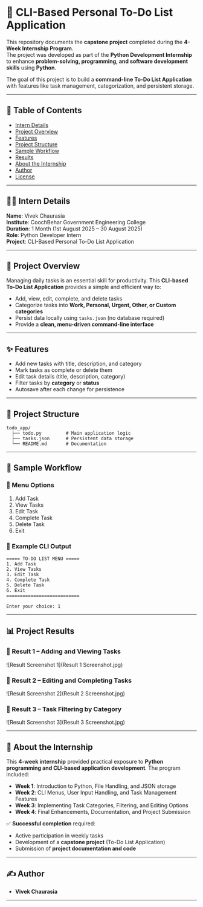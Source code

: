 # 📝 CLI-Based Personal To-Do List Application  

This repository documents the **capstone project** completed during the **4-Week Internship Program**.  
The project was developed as part of the **Python Development Internship** to enhance **problem-solving, programming, and software development skills** using **Python**.  

The goal of this project is to build a **command-line To-Do List Application** with features like task management, categorization, and persistent storage.  

---

## 📑 Table of Contents  

- [Intern Details](#intern-details)  
- [Project Overview](#project-overview)  
- [Features](#features)  
- [Project Structure](#project-structure)  
- [Sample Workflow](#sample-workflow)  
- [Results](#results)  
- [About the Internship](#about-the-internship)  
- [Author](#author)  
- [License](#license)  

---

## 👨‍💻 Intern Details  

**Name**: Vivek Chaurasia  
**Institute**: CoochBehar Government Engineering College  
**Duration**: 1 Month (1st August 2025 – 30 August 2025)  
**Role**: Python Developer Intern  
**Project**: CLI-Based Personal To-Do List Application  

---

## 🚀 Project Overview  

Managing daily tasks is an essential skill for productivity. This **CLI-based To-Do List Application** provides a simple and efficient way to:  

- Add, view, edit, complete, and delete tasks  
- Categorize tasks into **Work, Personal, Urgent, Other, or Custom categories**  
- Persist data locally using `tasks.json` (no database required)  
- Provide a **clean, menu-driven command-line interface**  

---

## ✨ Features  

- Add new tasks with title, description, and category  
- Mark tasks as complete or delete them  
- Edit task details (title, description, category)  
- Filter tasks by **category** or **status**  
- Autosave after each change for persistence  

---

## 📂 Project Structure  

```
todo_app/
  ├── todo.py         # Main application logic
  ├── tasks.json      # Persistent data storage
  └── README.md       # Documentation
```

---

## 📌 Sample Workflow  

### 🔹 Menu Options  
1. Add Task  
2. View Tasks  
3. Edit Task  
4. Complete Task  
5. Delete Task  
6. Exit  

### 🔹 Example CLI Output  
```
===== TO-DO LIST MENU =====
1. Add Task
2. View Tasks
3. Edit Task
4. Complete Task
5. Delete Task
6. Exit
===========================

Enter your choice: 1
```

---

## 📊 Project Results  

### 🔹 Result 1 – Adding and Viewing Tasks  
![Result Screenshot 1](Result 1 Screenshot.jpg)  

### 🔹 Result 2 – Editing and Completing Tasks  
![Result Screenshot 2](Result 2 Screenshot.jpg)  

### 🔹 Result 3 – Task Filtering by Category  
![Result Screenshot 3](Result 3 Screenshot.jpg)  

---

## 📖 About the Internship  

This **4-week internship** provided practical exposure to **Python programming and CLI-based application development**. The program included:  

- **Week 1**: Introduction to Python, File Handling, and JSON storage  
- **Week 2**: CLI Menus, User Input Handling, and Task Management Features  
- **Week 3**: Implementing Task Categories, Filtering, and Editing Options  
- **Week 4**: Final Enhancements, Documentation, and Project Submission  

✅ **Successful completion** required:  
- Active participation in weekly tasks  
- Development of a **capstone project** (To-Do List Application)  
- Submission of **project documentation and code**  

---

## ✍️ Author  

- **Vivek Chaurasia**  

--- 
